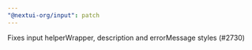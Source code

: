 ```yaml
---
"@nextui-org/input": patch
---
```


Fixes input helperWrapper, description and errorMessage styles (#2730)
